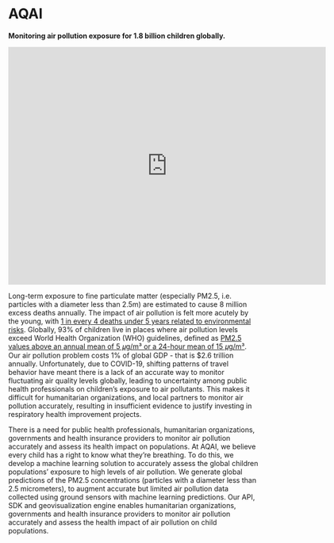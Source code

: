 # AQAI

**Monitoring air pollution exposure for 1.8 billion children globally.**

<iframe
    width="640"
    height="480"
    src="https://www.youtube.com/watch?v=IcL4UM_49-4"
    frameborder="0"
    allow="autoplay; encrypted-media"
    allowfullscreen>
</iframe>

Long-term exposure to fine particulate matter (especially PM2.5, i.e. particles with a diameter less than 2.5m) are estimated to cause 8 million excess deaths annually. The impact of air pollution is felt more acutely by the young, with [1 in every 4 deaths under 5 years related to environmental risks](https://www.who.int/news/item/06-03-2017-the-cost-of-a-polluted-environment-1-7-million-child-deaths-a-year-says-who). Globally, 93% of children live in places where air pollution levels exceed World Health Organization (WHO) guidelines, defined as [PM2.5 values above an annual mean  of 5 𝜇g/m³ or a 24-hour mean of 15 𝜇g/m³](https://www.who.int/news-room/fact-sheets/detail/ambient-(outdoor)-air-quality-and-health). Our air pollution problem costs 1% of global GDP - that is $2.6 trillion annually. Unfortunately, due to COVID-19, shifting patterns of travel behavior have meant there is a lack of an accurate way to monitor fluctuating air quality levels globally, leading to uncertainty among public health professionals on children’s exposure to air pollutants. This makes it difficult for humanitarian organizations, and local partners to monitor air pollution accurately, resulting in insufficient evidence to justify investing in respiratory health improvement projects.

There is a need for public health professionals, humanitarian organizations, governments and health insurance providers to monitor air pollution accurately and assess its health impact on populations. At AQAI, we believe every child has a right to know what they’re breathing. To do this, we develop a machine learning solution to accurately assess the global children populations’ exposure to high levels of air pollution. We generate global predictions of the PM2.5 concentrations (particles with a diameter less than 2.5 micrometers), to augment accurate but limited air pollution data collected using ground sensors with machine learning predictions. Our API, SDK and geovisualization engine enables humanitarian organizations, governments and health insurance providers to monitor air pollution accurately and assess the health impact of air pollution on child populations.
